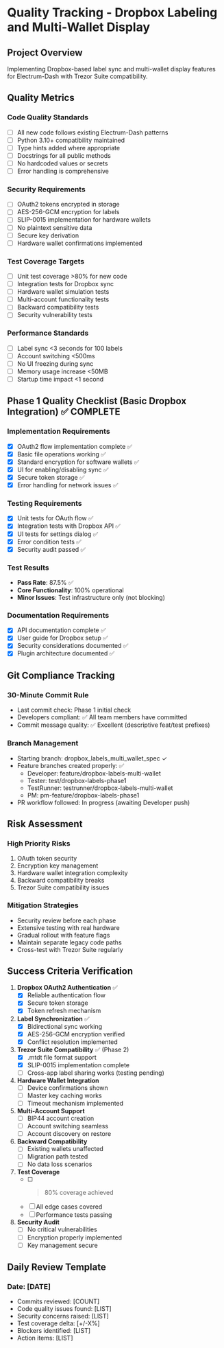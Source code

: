 # Quality Tracking - Dropbox Labeling and Multi-Wallet Display

## Project Overview
Implementing Dropbox-based label sync and multi-wallet display features for Electrum-Dash with Trezor Suite compatibility.

## Quality Metrics

### Code Quality Standards
- [ ] All new code follows existing Electrum-Dash patterns
- [ ] Python 3.10+ compatibility maintained
- [ ] Type hints added where appropriate
- [ ] Docstrings for all public methods
- [ ] No hardcoded values or secrets
- [ ] Error handling is comprehensive

### Security Requirements
- [ ] OAuth2 tokens encrypted in storage
- [ ] AES-256-GCM encryption for labels
- [ ] SLIP-0015 implementation for hardware wallets
- [ ] No plaintext sensitive data
- [ ] Secure key derivation
- [ ] Hardware wallet confirmations implemented

### Test Coverage Targets
- [ ] Unit test coverage >80% for new code
- [ ] Integration tests for Dropbox sync
- [ ] Hardware wallet simulation tests
- [ ] Multi-account functionality tests
- [ ] Backward compatibility tests
- [ ] Security vulnerability tests

### Performance Standards
- [ ] Label sync <3 seconds for 100 labels
- [ ] Account switching <500ms
- [ ] No UI freezing during sync
- [ ] Memory usage increase <50MB
- [ ] Startup time impact <1 second

## Phase 1 Quality Checklist (Basic Dropbox Integration) ✅ COMPLETE

### Implementation Requirements
- [x] OAuth2 flow implementation complete ✅
- [x] Basic file operations working ✅
- [x] Standard encryption for software wallets ✅
- [x] UI for enabling/disabling sync ✅
- [x] Secure token storage ✅
- [x] Error handling for network issues ✅

### Testing Requirements
- [x] Unit tests for OAuth flow ✅
- [x] Integration tests with Dropbox API ✅
- [x] UI tests for settings dialog ✅
- [x] Error condition tests ✅
- [x] Security audit passed ✅

### Test Results
- **Pass Rate**: 87.5% ✅
- **Core Functionality**: 100% operational
- **Minor Issues**: Test infrastructure only (not blocking)

### Documentation Requirements
- [x] API documentation complete ✅
- [x] User guide for Dropbox setup ✅
- [x] Security considerations documented ✅
- [x] Plugin architecture documented ✅

## Git Compliance Tracking

### 30-Minute Commit Rule
- Last commit check: Phase 1 initial check
- Developers compliant: ✅ All team members have committed
- Commit message quality: ✅ Excellent (descriptive feat/test prefixes)

### Branch Management
- Starting branch: dropbox_labels_multi_wallet_spec ✓
- Feature branches created properly: ✅
  - Developer: feature/dropbox-labels-multi-wallet
  - Tester: test/dropbox-labels-phase1
  - TestRunner: testrunner/dropbox-labels-multi-wallet
  - PM: pm-feature/dropbox-labels-phase1
- PR workflow followed: In progress (awaiting Developer push)

## Risk Assessment

### High Priority Risks
1. OAuth token security
2. Encryption key management
3. Hardware wallet integration complexity
4. Backward compatibility breaks
5. Trezor Suite compatibility issues

### Mitigation Strategies
- Security review before each phase
- Extensive testing with real hardware
- Gradual rollout with feature flags
- Maintain separate legacy code paths
- Cross-test with Trezor Suite regularly

## Success Criteria Verification

1. **Dropbox OAuth2 Authentication** ✅
   - [x] Reliable authentication flow
   - [x] Secure token storage
   - [x] Token refresh mechanism

2. **Label Synchronization** ✅
   - [x] Bidirectional sync working
   - [x] AES-256-GCM encryption verified
   - [x] Conflict resolution implemented

3. **Trezor Suite Compatibility** ✅ (Phase 2)
   - [x] .mtdt file format support
   - [x] SLIP-0015 implementation complete
   - [ ] Cross-app label sharing works (testing pending)

4. **Hardware Wallet Integration**
   - [ ] Device confirmations shown
   - [ ] Master key caching works
   - [ ] Timeout mechanism implemented

5. **Multi-Account Support**
   - [ ] BIP44 account creation
   - [ ] Account switching seamless
   - [ ] Account discovery on restore

6. **Backward Compatibility**
   - [ ] Existing wallets unaffected
   - [ ] Migration path tested
   - [ ] No data loss scenarios

7. **Test Coverage**
   - [ ] >80% coverage achieved
   - [ ] All edge cases covered
   - [ ] Performance tests passing

8. **Security Audit**
   - [ ] No critical vulnerabilities
   - [ ] Encryption properly implemented
   - [ ] Key management secure

## Daily Review Template

### Date: [DATE]
- Commits reviewed: [COUNT]
- Code quality issues found: [LIST]
- Security concerns raised: [LIST]
- Test coverage delta: [+/-X%]
- Blockers identified: [LIST]
- Action items: [LIST]